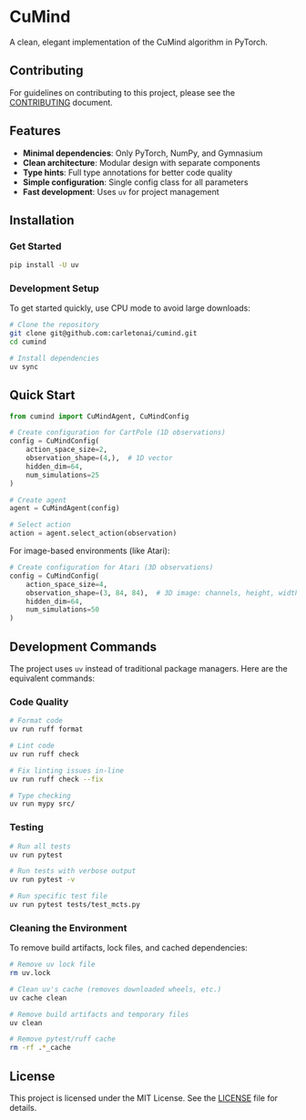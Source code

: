 # CuMind

A clean, elegant implementation of the CuMind algorithm in PyTorch.

## Contributing
For guidelines on contributing to this project, please see the [CONTRIBUTING](CONTRIBUTING) document.

## Features

- **Minimal dependencies**: Only PyTorch, NumPy, and Gymnasium
- **Clean architecture**: Modular design with separate components
- **Type hints**: Full type annotations for better code quality
- **Simple configuration**: Single config class for all parameters
- **Fast development**: Uses `uv` for project management

## Installation

### Get Started

```bash
pip install -U uv
```

### Development Setup

To get started quickly, use CPU mode to avoid large downloads:

```bash
# Clone the repository
git clone git@github.com:carletonai/cumind.git
cd cumind

# Install dependencies
uv sync 
```

## Quick Start

```python
from cumind import CuMindAgent, CuMindConfig

# Create configuration for CartPole (1D observations)
config = CuMindConfig(
    action_space_size=2,
    observation_shape=(4,),  # 1D vector
    hidden_dim=64,
    num_simulations=25
)

# Create agent
agent = CuMindAgent(config)

# Select action
action = agent.select_action(observation)
```

For image-based environments (like Atari):

```python
# Create configuration for Atari (3D observations)
config = CuMindConfig(
    action_space_size=4,
    observation_shape=(3, 84, 84),  # 3D image: channels, height, width
    hidden_dim=64,
    num_simulations=50
)
```

## Development Commands

The project uses `uv` instead of traditional package managers. Here are the equivalent commands:


### Code Quality
```bash
# Format code 
uv run ruff format

# Lint code 
uv run ruff check

# Fix linting issues in-line 
uv run ruff check --fix

# Type checking 
uv run mypy src/
```

### Testing
```bash
# Run all tests 
uv run pytest

# Run tests with verbose output 
uv run pytest -v

# Run specific test file 
uv run pytest tests/test_mcts.py
```

### Cleaning the Environment

To remove build artifacts, lock files, and cached dependencies:

```bash
# Remove uv lock file
rm uv.lock

# Clean uv's cache (removes downloaded wheels, etc.)
uv cache clean

# Remove build artifacts and temporary files
uv clean

# Remove pytest/ruff cache 
rm -rf .*_cache
```

## License

This project is licensed under the MIT License. See the [LICENSE](LICENSE) file for details.
